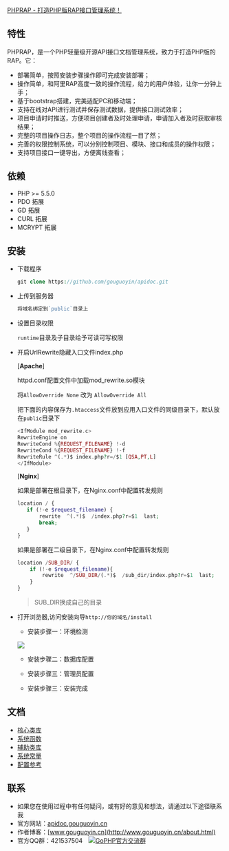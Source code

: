 [PHPRAP - 打造PHP版RAP接口管理系统！](http://apidoc.gouguoyin.cn)

## 特性

PHPRAP，是一个PHP轻量级开源API接口文档管理系统，致力于打造PHP版的RAP。它：

 - 部署简单，按照安装步骤操作即可完成安装部署；
 - 操作简单，和阿里RAP高度一致的操作流程，给力的用户体验，让你一分钟上手；
 - 基于bootstrap搭建，完美适配PC和移动端；
 - 支持在线对API进行测试并保存测试数据，提供接口测试效率；
 - 项目申请时时推送，方便项目创建者及时处理申请，申请加入者及时获取审核结果；
 - 完整的项目操作日志，整个项目的操作流程一目了然；
 - 完善的权限控制系统，可以分别控制项目、模块、接口和成员的操作权限；
 - 支持项目接口一键导出，方便离线查看；

## 依赖

 - PHP >= 5.5.0
 - PDO 拓展
 - GD 拓展
 - CURL 拓展
 - MCRYPT 拓展
 
## 安装

- 下载程序

    ```php
    git clone https://github.com/gouguoyin/apidoc.git
    ```
- 上传到服务器

    ```php
    将域名绑定到`public`目录上
    ```
    
- 设置目录权限

    `runtime`目录及子目录给予可读可写权限
    
    
- 开启UrlRewrite隐藏入口文件index.php

  [**Apache**]
  
    httpd.conf配置文件中加载mod_rewrite.so模块
    
    将`AllowOverride None` 改为 `AllowOverride All`
    
    把下面的内容保存为`.htaccess`文件放到应用入口文件的同级目录下，默认放在`public`目录下
    
    ```php
    <IfModule mod_rewrite.c>
    RewriteEngine on
    RewriteCond %{REQUEST_FILENAME} !-d
    RewriteCond %{REQUEST_FILENAME} !-f
    RewriteRule ^(.*)$ index.php?r=/$1 [QSA,PT,L]
    </IfModule>
    ```

  [**Nginx**]
  
    如果是部署在根目录下，在Nginx.conf中配置转发规则  
  
    ```php
    location / { 
       if (!-e $request_filename) {
           rewrite  ^(.*)$  /index.php?r=$1  last;
           break;
       }
    }
    ```
    
    如果是部署在二级目录下，在Nginx.conf中配置转发规则
  
    ```php
    location /SUB_DIR/ {
        if (!-e $request_filename){
            rewrite  ^/SUB_DIR/(.*)$  /sub_dir/index.php?r=$1  last;
        }
    }
    ```  
    >SUB_DIR换成自己的目录
    
- 打开浏览器,访问安装向导`http://你的域名/install`


    - 安装步骤一：环境检测
    
     ![](http://upload-images.jianshu.io/upload_images/259-0ad0d0bfc1c608b6.jpg?imageMogr2/auto-orient/strip%7CimageView2/2/w/1240)
    
    - 安装步骤二：数据库配置
    
    - 安装步骤三：管理员配置
    
    - 安装步骤三：安装完成
    
    
## 文档

- [核心类库](https://github.com/gouguoyin/doc/blob/master/gophp/library.md)
- [系统函数](https://github.com/gouguoyin/doc/blob/master/gophp/function.md)
- [辅助类库](https://github.com/gouguoyin/doc/blob/master/gophp/helper.md)
- [系统常量](https://github.com/gouguoyin/doc/blob/master/gophp/const.md)
- [配置参考](https://github.com/gouguoyin/doc/blob/master/gophp/config.md)

## 联系

- 如果您在使用过程中有任何疑问，或有好的意见和想法，请通过以下途径联系我
- 官方网站：[apidoc.gouguoyin.cn](http://apidoc.gouguoyin.cn)
- 作者博客：[www.gouguoyin.cn](http://www.gouguoyin.cn/about.html)
- 官方QQ群：421537504 <a style="margin-left:10px" target="_blank" href="http://shang.qq.com/wpa/qunwpa?idkey=d49826b55d1759513ce5d68253b3f0589b227587edf87059aa08125e620b73c0"><img border="0" src="http://pub.idqqimg.com/wpa/images/group.png" alt="GoPHP官方交流群" title="GoPHP官方交流群"></a>
